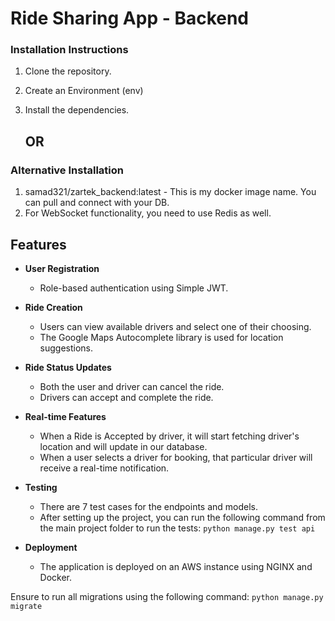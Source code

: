 # Ride Sharing App - Backend

### Installation Instructions

1. Clone the repository.
2. Create an Environment (env)
3. Install the dependencies.

     ## OR
   
### Alternative Installation

1. samad321/zartek_backend:latest - This is my docker image name. You can pull and connect with your DB.
2. For WebSocket functionality, you need to use Redis as well.
   
## Features

- **User Registration**

  - Role-based authentication using Simple JWT.
    
- **Ride Creation**

  - Users can view available drivers and select one of their choosing.
  - The Google Maps Autocomplete library is used for location suggestions.
  
- **Ride Status Updates**
  
  - Both the user and driver can cancel the ride.
  - Drivers can accept and complete the ride.
    
- **Real-time Features**
  
  - When a Ride is Accepted by driver, it will start fetching driver's location and will update in our database.
  - When a user selects a driver for booking, that particular driver will receive a real-time notification.

- **Testing**

  - There are 7 test cases for the endpoints and models.
  - After setting up the project, you can run the following command from the main project folder to run the tests:
     `python manage.py test api`

- **Deployment**

  - The application is deployed on an AWS instance using NGINX and Docker.

  
Ensure to run all migrations using the following command:
`python manage.py migrate`




